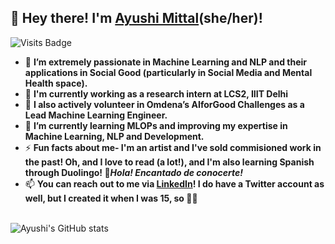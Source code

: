 ## 👋 Hey there! I'm [Ayushi Mittal](https://www.linkedin.com/m/in/ayushi-mittal1011)(she/her)! 
![Visits Badge](https://komarev.com/ghpvc/?username=ayushinm&label=Profile%20views&color=2ca3c5&style=flat)
- 👀 **I’m extremely passionate in Machine Learning and NLP and their applications in Social Good (particularly in Social Media and Mental Health space).**
- 💼 **I'm currently working as a research intern at LCS2, IIIT Delhi**
- 💼 **I also actively volunteer in Omdena’s AIforGood Challenges as a Lead Machine Learning Engineer.**
- 🌱 **I’m currently learning MLOPs and improving my expertise in Machine Learning, NLP and Development.**
- ⚡ **Fun facts about me- I'm an artist and I've sold commisioned work in the past! Oh, and I love to read (a lot!), and I'm also learning Spanish through Duolingo! 👋*Hola! Encantado de conocerte!***
- 📫 **You can reach out to me via [LinkedIn](https://www.linkedin.com/m/in/ayushi-mittal1011)! I do have a Twitter account as well, but I created it when I was 15, so 🙈😅**<br><br>

![Ayushi's GitHub stats](https://github-readme-stats.vercel.app/api?username=ayushinm&show_icons=true)

<!---
AyushiNM/AyushiNM is a ✨ special ✨ repository because its `README.md` (this file) appears on your GitHub profile.
You can click the Preview link to take a look at your changes.
--->
